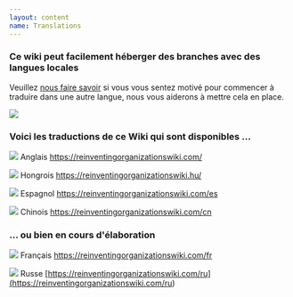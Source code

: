```yaml
---
layout: content
name: Translations
---
```

### Ce wiki peut facilement héberger des branches avec des langues locales

Veuillez [nous faire savoir](https://reinventingorganizationswiki.com/pages/how-can-you-contribute/) si vous vous sentez motivé pour commencer à traduire dans une autre langue, nous vous aiderons à mettre cela en place.

![](/media/languages-write.jpg)

### Voici les traductions de ce Wiki qui sont disponibles …

![](/media/flagGreatBritainXXS.png)      Anglais [](https://reinventingorganizationswiki.netlify.app/)<https://reinventingorganizationswiki.com/>

![](/media/flaghungary.jpg)      Hongrois <https://reinventingorganizationswiki.hu/>

![](/media/flagspain.jpg)      Espagnol <https://reinventingorganizationswiki.com/es>

![](/media/flagchina.jpg)       Chinois <https://reinventingorganizationswiki.com/cn>

### … ou bien en cours d'élaboration

![](/media/flagfrance.png)      Français <https://reinventingorganizationswiki.com/fr>

![](/media/flagrussia.jpg)      Russe [https://reinventingorganizationswiki.com/ru](<https://reinventingorganizationswiki.com/ru>)

